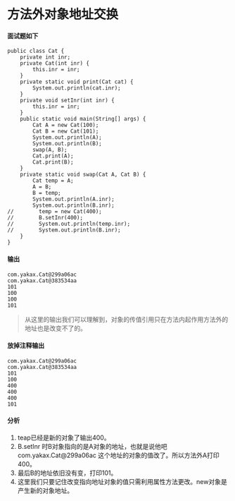 # 方法外对象地址交换


#### 面试题如下
```
public class Cat {
    private int inr;
    private Cat(int inr) {
        this.inr = inr;
    }
    private static void print(Cat cat) {
        System.out.println(cat.inr);
    }
    private void setInr(int inr) {
        this.inr = inr;
    }
    public static void main(String[] args) {
        Cat A = new Cat(100);
        Cat B = new Cat(101);
        System.out.println(A);
        System.out.println(B);
        swap(A, B);
        Cat.print(A);
        Cat.print(B);
    }
    private static void swap(Cat A, Cat B) {
        Cat temp = A;
        A = B;
        B = temp;
        System.out.println(A.inr);
        System.out.println(B.inr);
//        temp = new Cat(400);
//        B.setInr(400);
//        System.out.println(temp.inr);
//        System.out.println(B.inr);
    }
}
```
<!--more-->
#### 输出
```
com.yakax.Cat@299a06ac
com.yakax.Cat@383534aa
101
100
100
101
```
> 从这里的输出我们可以理解到，对象的传值引用只在方法内起作用方法外的地址也是改变不了的。

#### 放掉注释输出
```
com.yakax.Cat@299a06ac
com.yakax.Cat@383534aa
101
100
400
400
400
101
```
#### 分析
1. teap已经是新的对象了输出400。
2. B.setInr 时B对象指向的是A对象的地址，也就是说他吧com.yakax.Cat@299a06ac 这个地址的对象的值改了。所以方法外A打印400。
3. 最后B的地址依旧没有变，打印101。
4. 这里我们只要记住改变指向地址对象的值只需利用属性方法更改。new对象是产生新的对象地址。

